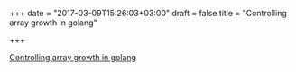 +++
date = "2017-03-09T15:26:03+03:00"
draft = false
title = "Controlling array growth in golang"

+++

<p><a href="http://openmymind.net/Controlling-Array-Growth-In-Golang">Controlling array growth in golang</a></p>
